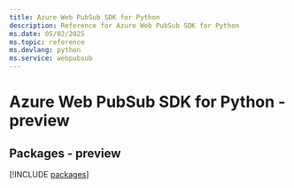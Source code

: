 ```yaml
---
title: Azure Web PubSub SDK for Python
description: Reference for Azure Web PubSub SDK for Python
ms.date: 05/02/2025
ms.topic: reference
ms.devlang: python
ms.service: webpubsub
---
```

# Azure Web PubSub SDK for Python - preview
## Packages - preview
[!INCLUDE [packages](web-pubsub-index.md)]